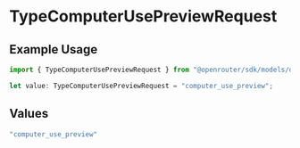 # TypeComputerUsePreviewRequest

## Example Usage

```typescript
import { TypeComputerUsePreviewRequest } from "@openrouter/sdk/models/operations";

let value: TypeComputerUsePreviewRequest = "computer_use_preview";
```

## Values

```typescript
"computer_use_preview"
```